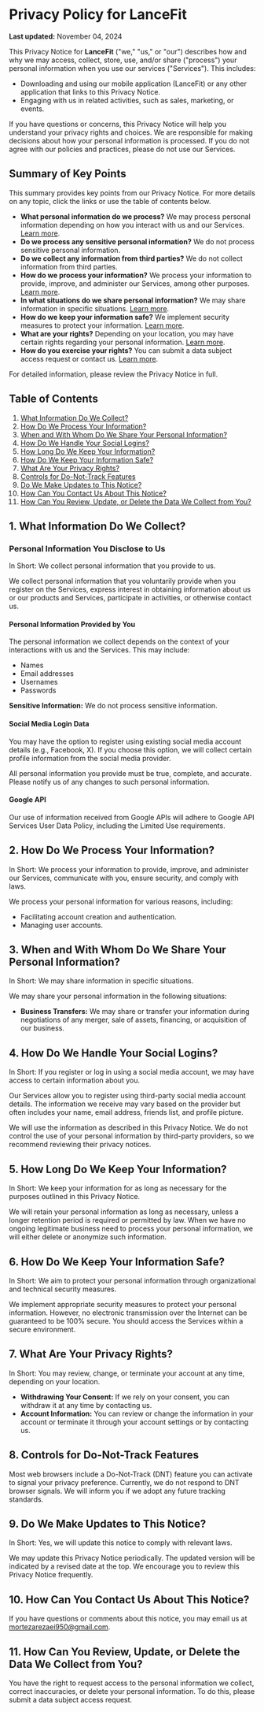 # Privacy Policy for LanceFit

**Last updated:** November 04, 2024

This Privacy Notice for **LanceFit** ("we," "us," or "our") describes how and why we may access, collect, store, use, and/or share ("process") your personal information when you use our services ("Services"). This includes:

- Downloading and using our mobile application (LanceFit) or any other application that links to this Privacy Notice.
- Engaging with us in related activities, such as sales, marketing, or events.

If you have questions or concerns, this Privacy Notice will help you understand your privacy rights and choices. We are responsible for making decisions about how your personal information is processed. If you do not agree with our policies and practices, please do not use our Services.

## Summary of Key Points

This summary provides key points from our Privacy Notice. For more details on any topic, click the links or use the table of contents below.

- **What personal information do we process?** We may process personal information depending on how you interact with us and our Services. [Learn more](#what-information-do-we-collect).
- **Do we process any sensitive personal information?** We do not process sensitive personal information.
- **Do we collect any information from third parties?** We do not collect information from third parties.
- **How do we process your information?** We process your information to provide, improve, and administer our Services, among other purposes. [Learn more](#how-do-we-process-your-information).
- **In what situations do we share personal information?** We may share information in specific situations. [Learn more](#when-and-with-whom-do-we-share-your-personal-information).
- **How do we keep your information safe?** We implement security measures to protect your information. [Learn more](#how-do-we-keep-your-information-safe).
- **What are your rights?** Depending on your location, you may have certain rights regarding your personal information. [Learn more](#what-are-your-privacy-rights).
- **How do you exercise your rights?** You can submit a data subject access request or contact us. [Learn more](#how-do-you-exercise-your-rights).

For detailed information, please review the Privacy Notice in full.

## Table of Contents

1. [What Information Do We Collect?](#what-information-do-we-collect)
2. [How Do We Process Your Information?](#how-do-we-process-your-information)
3. [When and With Whom Do We Share Your Personal Information?](#when-and-with-whom-do-we-share-your-personal-information)
4. [How Do We Handle Your Social Logins?](#how-do-we-handle-your-social-logins)
5. [How Long Do We Keep Your Information?](#how-long-do-we-keep-your-information)
6. [How Do We Keep Your Information Safe?](#how-do-we-keep-your-information-safe)
7. [What Are Your Privacy Rights?](#what-are-your-privacy-rights)
8. [Controls for Do-Not-Track Features](#controls-for-do-not-track-features)
9. [Do We Make Updates to This Notice?](#do-we-make-updates-to-this-notice)
10. [How Can You Contact Us About This Notice?](#how-can-you-contact-us-about-this-notice)
11. [How Can You Review, Update, or Delete the Data We Collect from You?](#how-can-you-review-update-or-delete-the-data-we-collect-from-you)

## 1. What Information Do We Collect?

### Personal Information You Disclose to Us

In Short: We collect personal information that you provide to us.

We collect personal information that you voluntarily provide when you register on the Services, express interest in obtaining information about us or our products and Services, participate in activities, or otherwise contact us.

#### Personal Information Provided by You

The personal information we collect depends on the context of your interactions with us and the Services. This may include:

- Names
- Email addresses
- Usernames
- Passwords

**Sensitive Information:** We do not process sensitive information.

#### Social Media Login Data

You may have the option to register using existing social media account details (e.g., Facebook, X). If you choose this option, we will collect certain profile information from the social media provider. 

All personal information you provide must be true, complete, and accurate. Please notify us of any changes to such personal information.

#### Google API

Our use of information received from Google APIs will adhere to Google API Services User Data Policy, including the Limited Use requirements.

## 2. How Do We Process Your Information?

In Short: We process your information to provide, improve, and administer our Services, communicate with you, ensure security, and comply with laws.

We process your personal information for various reasons, including:

- Facilitating account creation and authentication.
- Managing user accounts.

## 3. When and With Whom Do We Share Your Personal Information?

In Short: We may share information in specific situations.

We may share your personal information in the following situations:

- **Business Transfers:** We may share or transfer your information during negotiations of any merger, sale of assets, financing, or acquisition of our business.

## 4. How Do We Handle Your Social Logins?

In Short: If you register or log in using a social media account, we may have access to certain information about you.

Our Services allow you to register using third-party social media account details. The information we receive may vary based on the provider but often includes your name, email address, friends list, and profile picture.

We will use the information as described in this Privacy Notice. We do not control the use of your personal information by third-party providers, so we recommend reviewing their privacy notices.

## 5. How Long Do We Keep Your Information?

In Short: We keep your information for as long as necessary for the purposes outlined in this Privacy Notice.

We will retain your personal information as long as necessary, unless a longer retention period is required or permitted by law. When we have no ongoing legitimate business need to process your personal information, we will either delete or anonymize such information.

## 6. How Do We Keep Your Information Safe?

In Short: We aim to protect your personal information through organizational and technical security measures.

We implement appropriate security measures to protect your personal information. However, no electronic transmission over the Internet can be guaranteed to be 100% secure. You should access the Services within a secure environment.

## 7. What Are Your Privacy Rights?

In Short: You may review, change, or terminate your account at any time, depending on your location.

- **Withdrawing Your Consent:** If we rely on your consent, you can withdraw it at any time by contacting us.
- **Account Information:** You can review or change the information in your account or terminate it through your account settings or by contacting us.

## 8. Controls for Do-Not-Track Features

Most web browsers include a Do-Not-Track (DNT) feature you can activate to signal your privacy preference. Currently, we do not respond to DNT browser signals. We will inform you if we adopt any future tracking standards.

## 9. Do We Make Updates to This Notice?

In Short: Yes, we will update this notice to comply with relevant laws.

We may update this Privacy Notice periodically. The updated version will be indicated by a revised date at the top. We encourage you to review this Privacy Notice frequently.

## 10. How Can You Contact Us About This Notice?

If you have questions or comments about this notice, you may email us at [mortezarezaei950@gmail.com](mailto:mortezarezaei950@gmail.com).

## 11. How Can You Review, Update, or Delete the Data We Collect from You?

You have the right to request access to the personal information we collect, correct inaccuracies, or delete your personal information. To do this, please submit a data subject access request.

